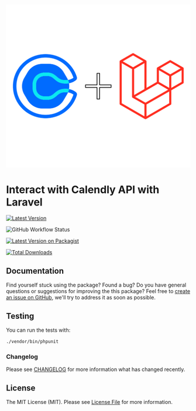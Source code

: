 <p align="center"><img src="/art/logo.svg" alt="Social Card of Laravel Calendly"></p>

# Interact with Calendly API with Laravel

[![Latest Version](https://img.shields.io/github/release/typedin/laravel-calendly.svg?style=flat-square)](https://github.com/typedin/laravel-calendly/releases)

![GitHub Workflow Status](https://img.shields.io/github/workflow/status/typedin/laravel-calendly/run-tests?label=tests)

[![Latest Version on Packagist](https://img.shields.io/packagist/v/typedin/laravel-calendly.svg?style=flat-square)](https://packagist.org/packages/typedin/laravel-calendly)

[![Total Downloads](https://img.shields.io/packagist/dt/typedin/laravel-calendly.svg?style=flat-square)](https://packagist.org/packages/typedin/laravel-calendly)

## Documentation

Find yourself stuck using the package? Found a bug? Do you have general questions or suggestions for improving the this package? Feel free to [create an issue on GitHub](https://github.com/typedin/laravel-calendly/issues), we'll try to address it as soon as possible.

## Testing

You can run the tests with:

```bash
./vendor/bin/phpunit
```

### Changelog

Please see [CHANGELOG](CHANGELOG.md) for more information what has changed recently.

## License

The MIT License (MIT). Please see [License File](LICENSE.md) for more information.
